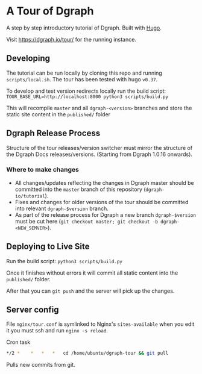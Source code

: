 # A Tour of Dgraph

A step by step introductory tutorial of Dgraph. Built with [Hugo](https://gohugo.io/).

Visit https://dgraph.io/tour/ for the running instance.

## Developing

The tutorial can be run locally by cloning this repo and running `scripts/local.sh`.
The tour has been tested with hugo `v0.37`.

To develop and test version redirects locally run the build script:
`TOUR_BASE_URL=http://localhost:8000 python3 scripts/build.py`

This will recompile `master` and all `dgraph-<version>` branches and store the static site content in the `published/` folder

## Dgraph Release Process

Structure of the tour releases/version switcher must mirror the structure of the Dgraph Docs releases/versions. (Starting from Dgraph 1.0.16 onwards).

### Where to make changes

- All changes/updates reflecting the changes in Dgraph master should be committed into the `master` branch of this repository (`dgraph-io/tutorial`).
- Fixes and changes for older versions of the tour should be committed into relevant `dgraph-$version` branch.
- As part of the release process for Dgraph a new branch `dgraph-$version` must be cut here (`git checkout master; git checkout -b dgraph-<NEW_SEMVER>`).

## Deploying to Live Site

Run the build script:
`python3 scripts/build.py`

Once it finishes without errors it will commit all static content
into the `published/` folder.

After that you can `git push` and the server will pick up the changes.

## Server config

File `nginx/tour.conf` is symlinked to Nginx's `sites-available`
when you edit it you must ssh and run `nginx -s reload`.

Cron task

```sh
*/2 *    *   *   *   cd /home/ubuntu/dgraph-tour && git pull
```

Pulls new commits from git.

